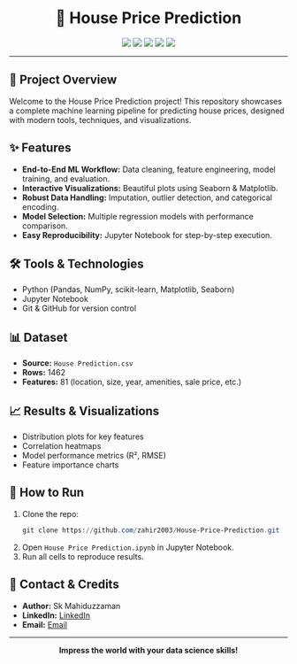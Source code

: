 <div align="center">
	<h1>🏡 House Price Prediction</h1>
	<img src="https://img.shields.io/badge/Python-3.8%2B-blue?logo=python" />
	<img src="https://img.shields.io/badge/Jupyter-Notebook-orange?logo=jupyter" />
	<img src="https://img.shields.io/badge/scikit--learn-ML-yellow?logo=scikit-learn" />
	<img src="https://img.shields.io/badge/Pandas-Data%20Analysis-blue?logo=pandas" />
	<img src="https://img.shields.io/badge/Seaborn-Visualization-teal?logo=seaborn" />
</div>

---

## 🚀 Project Overview

Welcome to the House Price Prediction project! This repository showcases a complete machine learning pipeline for predicting house prices, designed with modern tools, techniques, and visualizations.

## ✨ Features

- **End-to-End ML Workflow:** Data cleaning, feature engineering, model training, and evaluation.
- **Interactive Visualizations:** Beautiful plots using Seaborn & Matplotlib.
- **Robust Data Handling:** Imputation, outlier detection, and categorical encoding.
- **Model Selection:** Multiple regression models with performance comparison.
- **Easy Reproducibility:** Jupyter Notebook for step-by-step execution.

## 🛠️ Tools & Technologies

- Python (Pandas, NumPy, scikit-learn, Matplotlib, Seaborn)
- Jupyter Notebook
- Git & GitHub for version control

## 📊 Dataset

- **Source:** `House Prediction.csv`
- **Rows:** 1462
- **Features:** 81 (location, size, year, amenities, sale price, etc.)

## 📈 Results & Visualizations

- Distribution plots for key features
- Correlation heatmaps
- Model performance metrics (R², RMSE)
- Feature importance charts

## 🏁 How to Run

1. Clone the repo:
	 ```powershell
	 git clone https://github.com/zahir2003/House-Price-Prediction.git
	 ```
2. Open `House Price Prediction.ipynb` in Jupyter Notebook.
3. Run all cells to reproduce results.

## 🤝 Contact & Credits

- **Author:** Sk Mahiduzzaman
- **LinkedIn:** [LinkedIn](www.linkedin.com/in/sk-mahiduzzaman)
- **Email:** [Email](mailto:mohiduz03@gmail.com)

---

<div align="center">
	<b>Impress the world with your data science skills!</b>
</div>
